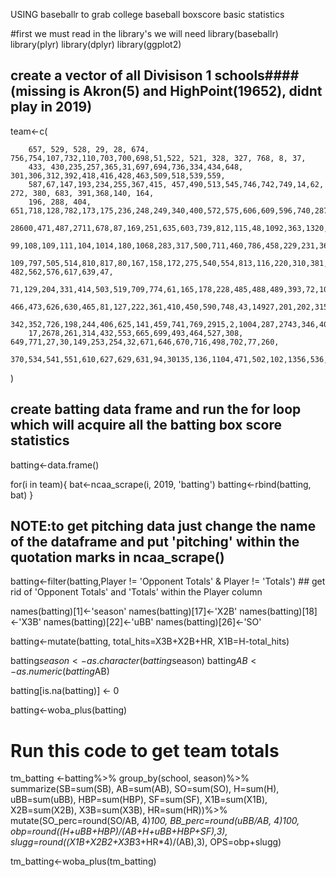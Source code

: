 USING baseballr to grab college baseball boxscore basic statistics 


#first we must read in the library's we will need
library(baseballr)
library(plyr)
library(dplyr)
library(ggplot2)

## create a vector of all Divisison 1 schools#### (missing is Akron(5) and HighPoint(19652), didnt play in 2019) ##

team<-c(
        
        657, 529, 528, 29, 28, 674, 756,754,107,732,110,703,700,698,51,522, 521, 328, 327, 768, 8, 37, 
        433, 430,235,257,365,31,697,694,736,334,434,648, 301,306,312,392,418,416,428,463,509,518,539,559,
        587,67,147,193,234,255,367,415, 457,490,513,545,746,742,749,14,62, 272, 380, 683, 391,368,140, 164, 
        196, 288, 404, 651,718,128,782,173,175,236,248,249,340,400,572,575,606,609,596,740,28755,316,1157,355,
        28600,471,487,2711,678,87,169,251,635,603,739,812,115,48,1092,363,1320,563,456,10411,792,90,97,101,277,
        99,108,109,111,104,1014,180,1068,283,317,500,711,460,786,458,229,231,366,388,419,523,574,664,9,706,772,
        109,797,505,514,810,817,80,167,158,172,275,540,554,813,116,220,310,381,386,439, 482,562,576,617,639,47,
        71,129,204,331,414,503,519,709,774,61,165,178,228,485,488,489,393,72,1045,219,299,305,669,659,735,721,96,
        466,473,626,630,465,81,127,222,361,410,450,590,748,43,14927,201,202,315,444,454,660,654,692,695,725,83,285,
        342,352,726,198,244,406,625,141,459,741,769,2915,2,1004,287,2743,346,402,474,483,508,624,655,676,26172,6,7,
        17,2678,261,314,432,553,665,699,493,464,527,308, 649,771,27,30,149,253,254,32,671,646,670,716,498,702,77,260,
        370,534,541,551,610,627,629,631,94,30135,136,1104,471,502,102,1356,536,30024

)
       
## create batting data frame and run the for loop which will acquire all the batting box score statistics ##

batting<-data.frame()

for(i in team){
    bat<-ncaa_scrape(i, 2019, 'batting')
    batting<-rbind(batting, bat)
}

## NOTE:to get pitching data just change the name of the dataframe and put 'pitching' within the quotation marks in ncaa_scrape() ##

batting<-filter(batting,Player != 'Opponent Totals' & Player != 'Totals')   ## get rid of 'Opponent Totals' and 'Totals' within the Player column

names(batting)[1]<-'season'
names(batting)[17]<-'X2B'
names(batting)[18]<-'X3B'
names(batting)[22]<-'uBB'
names(batting)[26]<-'SO'

batting<-mutate(batting, total_hits=X3B+X2B+HR, X1B=H-total_hits)

batting$season<-as.character(batting$season)
batting$AB<-as.numeric(batting$AB)

batting[is.na(batting)] <- 0

batting<-woba_plus(batting)

# Run this code to get team totals

tm_batting <-batting%>% 
  group_by(school, season)%>% 
  summarize(SB=sum(SB), 
            AB=sum(AB), 
            SO=sum(SO), 
            H=sum(H),
            uBB=sum(uBB),
            HBP=sum(HBP),
            SF=sum(SF),
            X1B=sum(X1B),
            X2B=sum(X2B),
            X3B=sum(X3B),
            HR=sum(HR))%>%
  mutate(SO_perc=round(SO/AB, 4)*100, 
         BB_perc=round(uBB/AB, 4)*100,
         obp=round((H+uBB+HBP)/(AB+H+uBB+HBP+SF),3), 
         slugg=round((X1B+X2B*2+X3B*3+HR*4)/(AB),3), 
         OPS=obp+slugg)
         
  tm_batting<-woba_plus(tm_batting)

